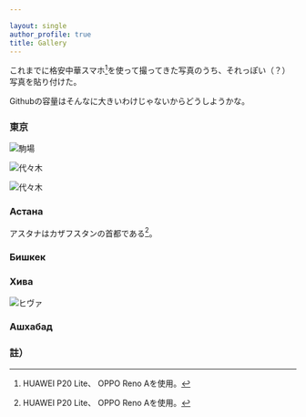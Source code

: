 ```yaml
---

layout: single
author_profile: true
title: Gallery
---
```



これまでに格安中華スマホ[^mumu]を使って撮ってきた写真のうち、それっぽい（？）写真を貼り付けた。

[^mumu]:HUAWEI P20 Lite、 OPPO Reno Aを使用。

Githubの容量はそんなに大きいわけじゃないからどうしようかな。

### 東京

![駒場](https://pbs.twimg.com/media/ErB1OH0VgAEIZ-6.jpg "図1 駒場公園")

![代々木](https://pbs.twimg.com/media/EoXRfopU0AAmXKI?format=jpg)

![代々木](https://pbs.twimg.com/media/EmrOqwhVcAAUeI6?format=jpg)

### Астана
アスタナはカザフスタンの首都である[^mumu]。

[^mumu]: ヌルスルタンに改称された。

### Бишкек

### Хива
![ヒヴァ](https://sata0303.github.io/watan/assets/images/IMG_20190816_130702.jpg)

### Ашхабад


### 註）


